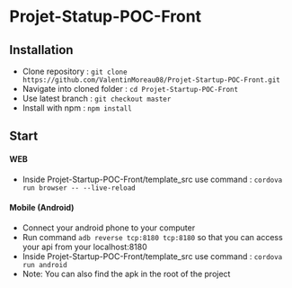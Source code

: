# Projet-Statup-POC-Front

## Installation
- Clone repository : `git clone https://github.com/ValentinMoreau08/Projet-Startup-POC-Front.git`
- Navigate into cloned folder : `cd Projet-Startup-POC-Front`
- Use latest branch : `git checkout master`
- Install with npm : `npm install`
  
 ## Start
#### WEB
* Inside Projet-Startup-POC-Front/template_src use command : `cordova run browser -- --live-reload`
#### Mobile (Android)
* Connect your android phone to your computer
* Run command `adb reverse tcp:8180 tcp:8180` so that you can access your api from your localhost:8180 
* Inside Projet-Startup-POC-Front/template_src use command : `cordova run android`
* Note: You can also find the apk in the root of the project
